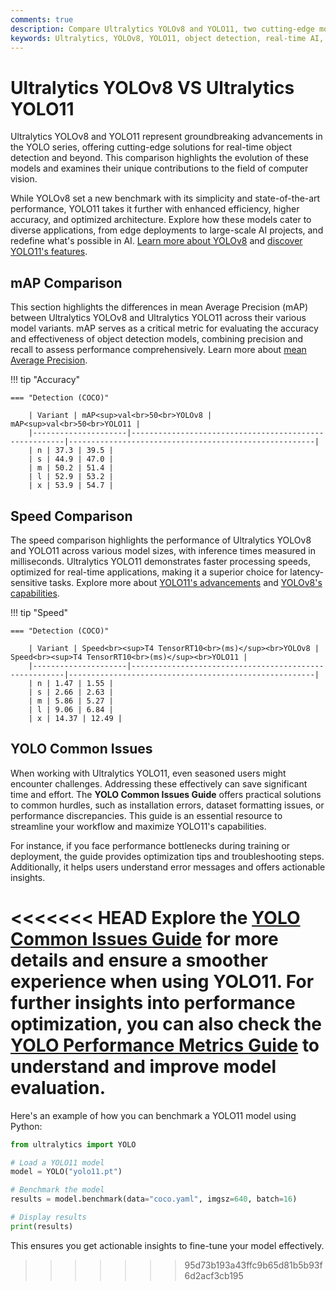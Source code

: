 ```yaml
---
comments: true  
description: Compare Ultralytics YOLOv8 and YOLO11, two cutting-edge models in real-time object detection and computer vision. Discover how YOLO11's enhanced accuracy, efficiency, and speed redefine AI performance, making it ideal for edge AI and diverse applications.  
keywords: Ultralytics, YOLOv8, YOLO11, object detection, real-time AI, edge AI, computer vision, AI models, YOLO comparison
---
```


# Ultralytics YOLOv8 VS Ultralytics YOLO11

Ultralytics YOLOv8 and YOLO11 represent groundbreaking advancements in the YOLO series, offering cutting-edge solutions for real-time object detection and beyond. This comparison highlights the evolution of these models and examines their unique contributions to the field of computer vision.

While YOLOv8 set a new benchmark with its simplicity and state-of-the-art performance, YOLO11 takes it further with enhanced efficiency, higher accuracy, and optimized architecture. Explore how these models cater to diverse applications, from edge deployments to large-scale AI projects, and redefine what's possible in AI. [Learn more about YOLOv8](https://docs.ultralytics.com/models/yolov8/) and [discover YOLO11's features](https://docs.ultralytics.com/models/yolo11/).


## mAP Comparison

This section highlights the differences in mean Average Precision (mAP) between Ultralytics YOLOv8 and Ultralytics YOLO11 across their various model variants. mAP serves as a critical metric for evaluating the accuracy and effectiveness of object detection models, combining precision and recall to assess performance comprehensively. Learn more about [mean Average Precision](https://www.ultralytics.com/glossary/mean-average-precision-map).


!!! tip "Accuracy"

	=== "Detection (COCO)"

		| Variant | mAP<sup>val<br>50<br>YOLOv8 | mAP<sup>val<br>50<br>YOLO11 |
		|---------------------|-------------------------------------------------------|-------------------------------------------------------|
		| n | 37.3 | 39.5 |
		| s | 44.9 | 47.0 |
		| m | 50.2 | 51.4 |
		| l | 52.9 | 53.2 |
		| x | 53.9 | 54.7 |
		

## Speed Comparison

The speed comparison highlights the performance of Ultralytics YOLOv8 and YOLO11 across various model sizes, with inference times measured in milliseconds. Ultralytics YOLO11 demonstrates faster processing speeds, optimized for real-time applications, making it a superior choice for latency-sensitive tasks. Explore more about [YOLO11's advancements](https://www.ultralytics.com/blog/all-you-need-to-know-about-ultralytics-yolo11-and-its-applications) and [YOLOv8's capabilities](https://docs.ultralytics.com/models/yolov8/).


!!! tip "Speed"

	=== "Detection (COCO)"

		| Variant | Speed<br><sup>T4 TensorRT10<br>(ms)</sup><br>YOLOv8 | Speed<br><sup>T4 TensorRT10<br>(ms)</sup><br>YOLO11 |
		|---------------------|-------------------------------------------------------|-------------------------------------------------------|
		| n | 1.47 | 1.55 |
		| s | 2.66 | 2.63 |
		| m | 5.86 | 5.27 |
		| l | 9.06 | 6.84 |
		| x | 14.37 | 12.49 |

## YOLO Common Issues

When working with Ultralytics YOLO11, even seasoned users might encounter challenges. Addressing these effectively can save significant time and effort. The **YOLO Common Issues Guide** offers practical solutions to common hurdles, such as installation errors, dataset formatting issues, or performance discrepancies. This guide is an essential resource to streamline your workflow and maximize YOLO11's capabilities.

For instance, if you face performance bottlenecks during training or deployment, the guide provides optimization tips and troubleshooting steps. Additionally, it helps users understand error messages and offers actionable insights.

<<<<<<< HEAD
Explore the [YOLO Common Issues Guide](https://docs.ultralytics.com/guides/yolo-common-issues/) for more details and ensure a smoother experience when using YOLO11. For further insights into performance optimization, you can also check the [YOLO Performance Metrics Guide](https://docs.ultralytics.com/guides/yolo-performance-metrics/) to understand and improve model evaluation.
=======
Here's an example of how you can benchmark a YOLO11 model using Python:

```python
from ultralytics import YOLO

# Load a YOLO11 model
model = YOLO("yolo11.pt")

# Benchmark the model
results = model.benchmark(data="coco.yaml", imgsz=640, batch=16)

# Display results
print(results)
```

This ensures you get actionable insights to fine-tune your model effectively.
>>>>>>> 95d73b193a43ffc9b65d81b5b93f6d2acf3cb195
